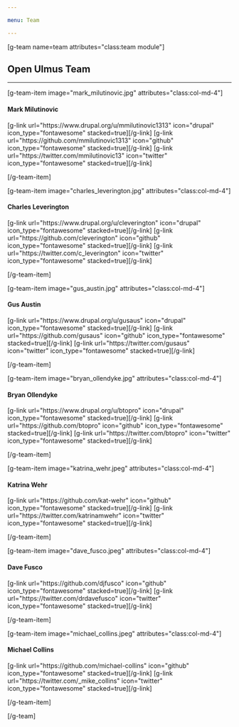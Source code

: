```yaml
---

menu: Team

---
```


[g-team name=team attributes="class:team module"]

## Open Ulmus Team
___

[g-team-item image="mark_milutinovic.jpg" attributes="class:col-md-4"]
#### Mark Milutinovic
<div class="item-social">
[g-link url="https://www.drupal.org/u/mmilutinovic1313" icon="drupal" icon_type="fontawesome" stacked=true][/g-link]
[g-link url="https://github.com/mmilutinovic1313" icon="github" icon_type="fontawesome" stacked=true][/g-link]
[g-link url="https://twitter.com/mmilutinovic13" icon="twitter" icon_type="fontawesome" stacked=true][/g-link]
</div>

[/g-team-item]

[g-team-item image="charles_leverington.jpg" attributes="class:col-md-4"]
#### Charles Leverington
<div class="item-social">
[g-link url="https://www.drupal.org/u/cleverington" icon="drupal" icon_type="fontawesome" stacked=true][/g-link]
[g-link url="https://github.com/cleverington" icon="github" icon_type="fontawesome" stacked=true][/g-link]
[g-link url="https://twitter.com/c_leverington" icon="twitter" icon_type="fontawesome" stacked=true][/g-link]
</div>

[/g-team-item]

[g-team-item image="gus_austin.jpg" attributes="class:col-md-4"]
#### Gus Austin
<div class="item-social">
[g-link url="https://www.drupal.org/u/gusaus" icon="drupal" icon_type="fontawesome" stacked=true][/g-link]
[g-link url="https://github.com/gusaus" icon="github" icon_type="fontawesome" stacked=true][/g-link]
[g-link url="https://twitter.com/gusaus" icon="twitter" icon_type="fontawesome" stacked=true][/g-link]
</div>

[/g-team-item]

[g-team-item image="bryan_ollendyke.jpg" attributes="class:col-md-4"]
#### Bryan Ollendyke
<div class="item-social">
[g-link url="https://www.drupal.org/u/btopro" icon="drupal" icon_type="fontawesome" stacked=true][/g-link]
[g-link url="https://github.com/btopro" icon="github" icon_type="fontawesome" stacked=true][/g-link]
[g-link url="https://twitter.com/btopro" icon="twitter" icon_type="fontawesome" stacked=true][/g-link]
</div>

[/g-team-item]

[g-team-item image="katrina_wehr.jpeg" attributes="class:col-md-4"]
#### Katrina Wehr
<div class="item-social">
[g-link url="https://github.com/kat-wehr" icon="github" icon_type="fontawesome" stacked=true][/g-link]
[g-link url="https://twitter.com/katrinamwehr" icon="twitter" icon_type="fontawesome" stacked=true][/g-link]
</div>

[/g-team-item]

[g-team-item image="dave_fusco.jpeg" attributes="class:col-md-4"]
#### Dave Fusco
<div class="item-social">
[g-link url="https://github.com/djfusco" icon="github" icon_type="fontawesome" stacked=true][/g-link]
[g-link url="https://twitter.com/drdavefusco" icon="twitter" icon_type="fontawesome" stacked=true][/g-link]
</div>

[/g-team-item]

[g-team-item image="michael_collins.jpeg" attributes="class:col-md-4"]
#### Michael Collins
<div class="item-social">
[g-link url="https://github.com/michael-collins" icon="github" icon_type="fontawesome" stacked=true][/g-link]
[g-link url="https://twitter.com/_mike_collins" icon="twitter" icon_type="fontawesome" stacked=true][/g-link]
</div>

[/g-team-item]

[/g-team]
